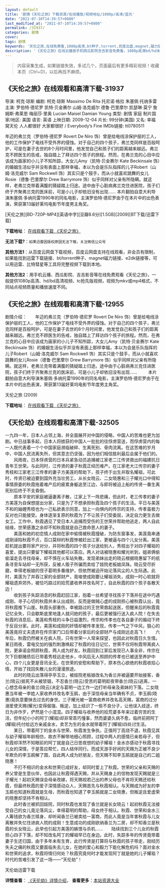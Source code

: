 ```yaml
---
layout: default
title: '剧情《天伦之旅》下载资源/在线播放/视频地址/1080p/高清/蓝光'
date: "2021-07-10T14:39:57+0800"
last_modified_at: "2021-07-10T14:39:57+0800"
permalink: /31937/
categories: 剧情
cover:
tags: 剧情
keywords: '天伦之旅,在线免费看,1080p高清,bt种子,torrent,百度云盘,magnet,磁力链,迅雷下载资源'
description: '《天伦之旅》在线云播放手机西瓜影院吉吉影音免费看，1080p高清bd/hd未删减完整版和tc抢先枪版，mkv/mp4格式，附带bt/torrent种子、magnet/磁力链、百度云盘、网盘资源迅雷下载链接'
---
```


>内容采集生成，如果链接失效，多试几个，页面最后有更多精彩视频！收藏本页（Ctrl+D)，以后再找不麻烦。


## 《天伦之旅》在线观看和高清下载-31937

导演: 柯克·琼斯 编剧: 柯克·琼斯 Massimo De Rita 托尼诺·格拉 朱塞佩·托纳多雷 主演: 罗伯特·德尼罗 凯特·贝金赛尔 山姆·洛克威尔 德鲁·巴里摩尔 凯瑟琳·莫宁 詹姆斯·弗莱恩 梅丽莎·里奥 Lucian Maisel Damian Young 类型: 剧情 家庭 制片国家/地区: 美国 语言: 英语 上映日期: 2009-12-04 片长: 99分钟(美国) 又名: 幸福窝天伦 人人都很好 大家都很好 / Everybody’s Fine IMDb链接: tt0780511

年迈的弗兰克（罗伯特·德尼罗 Rovert De Niro 饰）曾是给电线涂保护层的工人，他的工作保护了电线不受外界的侵蚀。对于自己的四个孩子，弗兰克同样是百般呵护，可是在妻子去世的8个月时间里，他发觉自己和孩子们的距离越来越远。弗兰克不顾医生的告戒，独自踏上了拜访四个孩子的旅程。然而，在弗兰克的心目中应该成为画家的小儿子不知所踪，大女儿Amy（凯特·贝金赛尔 Kate Beckinsale 饰）的婚姻生活似乎并没有表面上那样幸福，本以为会是乐队指挥的儿子Robert（山姆·洛克威尔 Sam Rockwell 饰）其实只是个鼓手，而从小就喜欢跳舞的女儿Rosie（德鲁·巴里摩尔 Drew Barrymore 饰）似乎同样对父亲有所隐瞒。就这样，老弗兰克带着满腹的猜疑踏上归途。途中由于心脏病弗兰克住进医院，孩子们终于齐聚弗兰克的医床前，可是小儿子却依旧没有出现…… 本片翻拍自意大利导演朱塞佩·多纳托雷1990年的同名电影，主演罗伯特·德尼罗由于在本片中的出色表演，荣获第13届好莱坞电影节年度男主角奖。


[天伦之旅][BD-720P-MP4][英语中字][豆瓣8.6分][1.5GB][2009][BT下载/迅雷下载]

**下载地址**： [在线观看下载 《天伦之旅》](https://www.btdx8.com/torrent/everybodys_fine_2009.html) 


**无法下载?**：`如果迅雷因版权原因无法下载，关注微信公众号 `

**其他方法1**：从百度云网盘下载视频，百度云网盘支持在线观看，非会员有限制，如果能找到迅雷下载链接、bt/torrent种子、magnet磁力链接、e2dk链接等，可以用迅雷、比特彗星等工具将完整视频下载到本地。

**其他方法2**：用手机云播、西瓜影院、吉吉影音等在线免费观看《天伦之旅》，一般提供1080p高清、hd/bd高清视频、tc抢先版视频，视频为mkv或mp4格式，不同站点视频质量和播放速度不同。


## 《天伦之旅》在线观看和高清下载-12955

剧情介绍：　　年迈的弗兰克（罗伯特·德尼罗 Rovert De Niro 饰）曾是给电线涂保护层的工人，他的工作保护了电线不受外界的侵蚀。对于自己的四个孩子，弗兰克同样是百般呵护，可是在妻子去世的8个月时间里，他发觉自己和孩子们的距离越来越远。弗兰克不顾医生的告戒，独自踏上了拜访四个孩子的旅程。然而，在弗兰克的心目中应该成为画家的小儿子不知所踪，大女儿Amy（凯特·贝金赛尔 Kate Beckinsale 饰）的婚姻生活似乎并没有表面上那样幸福，本以为会是乐队指挥的儿子Robert（山姆·洛克威尔 Sam Rockwell 饰）其实只是个鼓手，而从小就喜欢跳舞的女儿Rosie（德鲁·巴里摩尔 Drew Barrymore 饰）似乎同样对父亲有所隐瞒。就这样，老弗兰克带着满腹的猜疑踏上归途。途中由于心脏病弗兰克住进医院，孩子们终于齐聚弗兰克的医床前，可是小儿子却依旧没有出现……  　　本片翻拍自意大利导演朱塞佩·多纳托雷1990年的同名电影，主演罗伯特·德尼罗由于在本片中的出色表演，荣获第13届好莱坞电影节年度男主角奖。


天伦之旅 (2009)

**下载地址**： [在线观看下载 《天伦之旅》](https://www.btbtdy.me/btdy/dy6303.html) 


## 《天伦劫》在线观看和高清下载-32505

一九四一年，日本人占领上海，并全面展开对中国的侵略，中国人的苦难也更为加剧。中日战事多起，日本人将掳获的中国人一批批的往俘虏营送，而俘虏营内的每一人既代表着一个个中国家庭濒临破碎、生离死别、骨肉流离。在这苦难的岁月中，中国人民流离失所，但其意志仍坚强，因为他们相信胜利最后会属于他们的。<br />　　风雨夜，日本俘虏营的日本兵紧急动员追捕被江家老二江传贤救出的福建抗日青年王世荣。与此同时，江传贤的妻子秋霞正经历难产。在江家老大江传宗的妻子秀枝和江家老三江传孝的妻子方美莲的帮助下，孩子终于出生并取名耀祖，可此时，传贤已被迫要到国外充当壮劳工，从长女晓云、二女晓惠和三子耀光口中得知事情原委的秋霞拖着难产后的疲累身躯追至江边，与即将被迫上船的传贤一番生离死别后终于不支昏倒。<br />　　原本平安的家庭被逼妻离子散，江家上下一阵悲痛，但此时，老三传孝的妻子方美莲为自保想提出分家，只是为了不想承担秋霞及四个孩子的生活。平日与美莲不和的妯娌秀枝也为一己私欲表示同意，加上一向惧内的传宗的支持，传孝虽极力反对也只能接受。身体逐渐复原的秋霞为了不让孩子们受委屈，决定自力更生去做女工。工作中，秋霞遇见了受日本人追捕而受伤的王世荣并帮助他逃走，两人自此结缘，世荣感激之余却不知秋霞就是自己救命恩人的妻子。<br />　　美莲和她的初恋情人成刚在家中偷情被秋霞撞破，为防东窗事发，美莲竟串通成刚诬陷秋霞不贞，百口莫辩的秋霞惨被赶出江家，更被逼与四个儿女分离。美莲趁机提出要将家产对分，并将秋霞的四个孩子分送给别人，秀枝出于对四子耀祖的喜爱，提出只要留下耀祖其他都可以答应。两人对话被晓惠和耀光听到，姐弟俩偷偷溜走去寻找母亲，却不慎在火车站失散。发现弟妹出走的晓云根据晓惠留下的纸条寻至车站却一无所获，反被人贩子所骗而卖给了妓院老板娘凤珠。晓云受尽折磨，幸得老板娘的侄子葛明多番维护，但依然被迫开始沦落风尘的人生际遇。此时，美莲为了并吞江家的全部财产，竟唆使成刚要让耀祖消失，成刚一时心软就将耀祖遗弃郊外，被恰巧路过的拾荒婆收养并改名阿丁，自此秋霞的四个孩子各散天边！<br />　　收到孩子失踪消息的秋霞赶回江家，抱着一丝希望寻找孩子下落并在途中巧遇成刚，寻子心切的秋霞并未认出成刚，反而是做贼心虚的成刚担心被秋霞认出，竟将秋霞推下山崖。秋霞头部重伤，幸被路过的王世荣救起送医，但醒来后的秋霞竟记忆全失，只会歇斯底里地逢人就问她的孩子，最后更被强行送入疯人院！在失去秋霞的消息后，美莲和秀枝的斗争日益激烈，传宗和传孝也在各自妻子的煽动下终于反目分家。此时，美莲和成刚的奸情却被传孝发现，传孝一气之下中风，狠心的美莲竟将丈夫遗弃在传宗家门口后带着分家后的全部财产与成刚远走高飞！　　六年后，秋霞仍然被关在疯人院，只有世荣一人常来探望，也因此对秋霞日久生情。某日雨夜，雷电交加的强烈刺激唤起了秋霞的往日记忆，世荣不仅将秋霞带离疯人院，更承诺会照顾秋霞，两人成为好友。秋霞回到江家后发现已人事全非，传宗在欠下巨额赌债后已带着秀枝远走他乡，中风后无人照顾的传孝也已被送至养护中心，四个儿女更是音讯全无，在世荣的安慰和帮助下，原本伤心欲绝的秋霞收拾心情，开始了找回失散儿女的漫漫旅途。<br />　　此时的晓云出落得亭亭玉立，被妓院老板娘改名为香兰并被逼要开始接客，香兰(晓云)抵死不从被禁锢，不忍香兰(晓云)受苦的葛明趁夜带香兰(晓云)逃离，一心想念母亲的香兰(晓云)决定与葛明一边工作一边打听母亲及弟妹的下落。二女晓惠当年被一李姓人家收养并改名李玉鹃，由于深信母亲当年确有不贞，李玉鹃(晓惠)竟执意要抹去过去的身世。三子耀光被一富商收养并改名高天赐，富商的过分溺爱使天赐(耀光)变得倔强、叛逆，加上结识了一些不良分子，让他误入歧途，终日为非作歹，俨然是个小混混。四子耀祖与收养他的拾荒婆多年来过着穷苦的生活，但年纪小小的阿丁(耀祖)却非常乖巧懂事，然而婆婆久病不愈，临终前把阿丁(耀祖)托付给远方亲戚金水，卖艺为生的金水就带着阿丁(耀祖)四处讨生活。<br />　　某日，带着阿丁的金水与世荣、秋霞发生争执，正值阿丁高烧不退，秋霞见其与幼子耀祖年龄相仿，故衣不解带地细心照顾，过程中两人的感情已亲若母子，但秋霞却浑然不知眼前的阿丁就是自己日思夜想的幼子耀祖！金水亦感动于秋霞寻找儿女的深情，于是答应帮忙，四人结伴同行。而成天游手好闲的天赐为正被不良少年欺负的李玉鹃解了围，自此两人成为好朋友，但天赐不知李玉鹃就是自己的二姐晓惠！<br />　　不打不相识的金水和世荣已成好友，却同时爱上了秋霞。世荣的父亲和天赐的养父曾是生意伙伴，也因此让秋霞得遇天赐，并从天赐身上的信物发现天赐就是三子耀光！起初天赐误会母亲改嫁，将天赐视若己出的养父母也不肯将天赐还给秋霞，但最终秋霞的爱子深情感动众人，天赐首先与秋霞相认。与天赐成为好友的李玉鹃也知道秋霞就是生母，而秋霞也知道了李玉鹃就是二女晓惠，但叛逆且爱虚荣的晓惠却坚持不肯相认。<br />　　此时香兰被抓回妓院，同时秋霞也发现了香兰就是长女晓云！起初秋霞无法接受自己的女儿竟沦落风尘，幸得葛明的帮助，母女终于相认。秋霞、世荣和金水三人筹钱欲为香兰赎身，却听闻香兰已被卖给一富商，而此人竟是当年害秋霞与儿女离散并失忆住进疯人院的成刚！生意成功的成刚欲纳香兰为二房，却不知香兰是秋霞的长女晓云，此举也引起方美莲的嫉恨与杀机&hellip;…　　陆续找到三个儿女的秋霞担心四子下落，却不知改名阿丁的耀祖早已在身边。此时，失踪多年的传贤竟带着妻子生还归国，由于多年未有生育，此行传贤是打算将与秋霞的孩子带走，刚经历失夫之痛的秋霞又要面临失去儿女，在她的爱心和毅力下能化解危机吗？面对金水和世荣的追求，秋霞将情归何处？秋霞究竟何时才能发现阿丁就是她的儿子耀祖？时代的苦难引发了这一场&mdash;—“天伦劫&rdquo;！


天伦劫迅雷下载

**详情查看**： [《天伦劫》详情介绍](/movie/32505/)， **查看更多**：[本站资源大全](/movie/t/all/)

